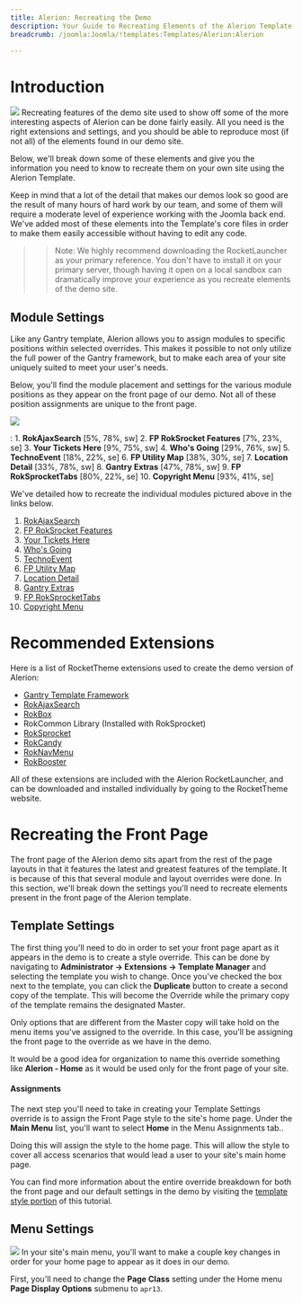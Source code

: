 ```yaml
---
title: Alerion: Recreating the Demo
description: Your Guide to Recreating Elements of the Alerion Template for Joomla
breadcrumb: /joomla:Joomla/!templates:Templates/Alerion:Alerion

---
```


Introduction
=====
![][alerion2]
Recreating features of the demo site used to show off some of the more interesting aspects of Alerion can be done fairly easily. All you need is the right extensions and settings, and you should be able to reproduce most (if not all) of the elements found in our demo site. 

Below, we'll break down some of these elements and give you the information you need to know to recreate them on your own site using the Alerion Template.

Keep in mind that a lot of the detail that makes our demos look so good are the result of many hours of hard work by our team, and some of them will require a moderate level of experience working with the Joomla back end. We've added most of these elements into the Template's core files in order to make them easily accessible without having to edit any code.

>> Note: We highly recommend downloading the RocketLauncher as your primary reference. You don't have to install it on your primary server, though having it open on a local sandbox can dramatically improve your experience as you recreate elements of the demo site.

Module Settings
-----
Like any Gantry template, Alerion allows you to assign modules to specific positions within selected overrides. This makes it possible to not only utilize the full power of the Gantry framework, but to make each area of your site uniquely suited to meet your user's needs.

Below, you'll find the module placement and settings for the various module positions as they appear on the front page of our demo. Not all of these position assignments are unique to the front page.

![][alerion]

:   1. **RokAjaxSearch**  [5%, 78%, sw]
    2. **FP RokSrocket Features**  [7%, 23%, se]
    3. **Your Tickets Here**  [9%, 75%, sw]
    4. **Who's Going**  [29%, 76%, sw]
    5. **TechnoEvent**  [18%, 22%, se]
    6. **FP Utility Map**  [38%, 30%, se]
    7. **Location Detail**  [33%, 78%, sw]
    8. **Gantry Extras**  [47%, 78%, sw]
    9. **FP RokSprocketTabs**  [80%, 22%, se]
    10. **Copyright Menu**  [93%, 41%, se]

We've detailed how to recreate the individual modules pictured above in the links below.

1. [RokAjaxSearch][module1]
2. [FP RokSrocket Features][module2]
3. [Your Tickets Here][module3]
4. [Who's Going][module4]
5. [TechnoEvent][module5]
6. [FP Utility Map][module6]
7. [Location Detail][module7]
8. [Gantry Extras][module8]
9. [FP RokSprocketTabs][module9]
10. [Copyright Menu][module10]

Recommended Extensions
=====
Here is a list of RocketTheme extensions used to create the demo version of Alerion:

* [Gantry Template Framework][gantry]
* [RokAjaxSearch][rokajaxsearch]
* [RokBox][rokbox]
* RokCommon Library (Installed with RokSprocket)
* [RokSprocket][roksprocket]
* [RokCandy][rokcandy]
* [RokNavMenu][roknavmenu]
* [RokBooster][rokbooster]

All of these extensions are included with the Alerion RocketLauncher, and can be downloaded and installed individually by going to the RocketTheme website.

Recreating the Front Page
=====
The front page of the Alerion demo sits apart from the rest of the page layouts in that it features the latest and greatest features of the template. It is because of this that several module and layout overrides were done. In this section, we'll break down the settings you'll need to recreate elements present in the front page of the Alerion template.

Template Settings
-----
The first thing you'll need to do in order to set your front page apart as it appears in the demo is to create a style override. This can be done by navigating to **Administrator -> Extensions -> Template Manager** and selecting the template you wish to change.  Once you've checked the box next to the template, you can click the **Duplicate** button to create a second copy of the template. This will become the Override while the primary copy of the template remains the designated Master.

Only options that are different from the Master copy will take hold on the menu items you've assigned to the override. In this case, you'll be assigning the front page to the override as we have in the demo.

It would be a good idea for organization to name this override something like **Alerion - Home** as it would be used only for the front page of your site.

#### Assignments
The next step you'll need to take in creating your Template Settings override is to assign the Front Page style to the site's home page. Under the **Main Menu** list, you'll want to select **Home** in the Menu Assignments tab..

Doing this will assign the style to the home page. This will allow the style to cover all access scenarios that would lead a user to your site's main home page.

You can find more information about the entire override breakdown for both the front page and our default settings in the demo by visiting the [template style portion][demooverride] of this tutorial.

Menu Settings
-----
![][mainmenu]
In your site's main menu, you'll want to make a couple key changes in order for your home page to appear as it does in our demo.

First, you'll need to change the **Page Class** setting under the Home menu **Page Display Options** submenu to `apr13`.

[gantry]: http://gantry-framework.org/download
[rokajaxsearch]: http://www.rockettheme.com/extensions-joomla/rokajaxsearch
[rokbox]: http://www.rockettheme.com/extensions-joomla/rokbox
[roksprocket]: http://www.rockettheme.com/extensions-joomla/roksprocket
[alerion]: assets/alerion.jpg
[alerion2]: assets/alerion2.jpeg
[demooverride]: demo_override.md
[roknavmenu]: http://www.rockettheme.com/extensions-joomla/roknavmenu
[rokbooster]: http://www.rockettheme.com/extensions-joomla/rokbooster
[rokcandy]: http://www.rockettheme.com/extensions-joomla/rokcandy
[module1]: demo_module_1.md
[module2]: demo_module_2.md
[module3]: demo_module_3.md
[module4]: demo_module_4.md
[module5]: demo_module_5.md
[module6]: demo_module_6.md
[module7]: demo_module_7.md
[module8]: demo_module_8.md
[module9]: demo_module_9.md
[module10]: demo_module_10.md
[module11]: demo_module_11.md
[mainmenu]: assets/menu_1.jpeg
[icons]: http://fortawesome.github.io/Font-Awesome/icons/
[article]: assets/article.jpg